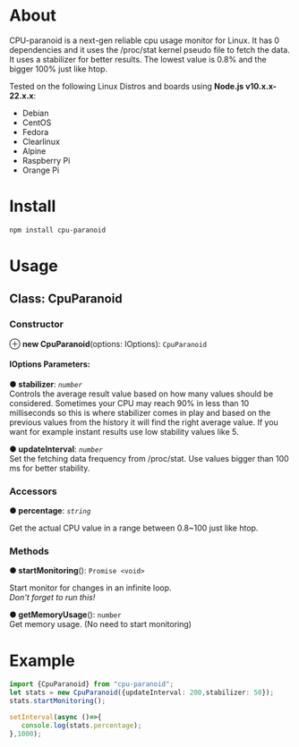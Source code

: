 # About
CPU-paranoid is a next-gen reliable cpu usage monitor for Linux. It has 0 dependencies and it uses 
the /proc/stat kernel pseudo file to fetch the data. It uses a stabilizer for better results. 
The lowest value is 0.8% and the bigger 100% just like htop.

Tested on the following Linux Distros and boards using **Node.js v10.x.x-22.x.x**:
- Debian
- CentOS
- Fedora
- Clearlinux
- Alpine
- Raspberry Pi
- Orange Pi

# Install
```bash
npm install cpu-paranoid
```

# Usage

## Class: CpuParanoid

### Constructor
⊕ **new CpuParanoid**(options: IOptions): `CpuParanoid`

#### IOptions Parameters:

**● stabilizer**: *`number`*  
Controls the average result value based on how many values should be considered. Sometimes your CPU may reach 90% in less 
than 10 milliseconds so this is where stabilizer comes in play and based on the previous values from the history it will 
find the right average value. If you want for example instant results use low stability values like 5.

**● updateInterval**: *`number`*  
Set the fetching data frequency from /proc/stat. Use values bigger than 100 ms for better stability.


### Accessors

**● percentage**: *`string`*  

Get the actual CPU value in a range between 0.8~100 just like htop.


### Methods

**● startMonitoring**(): `Promise <void>`    

Start monitor for changes in an infinite loop.  
*Don't forget to run this!*

**● getMemoryUsage**(): `number`    
Get memory usage. (No need to start monitoring)

# Example
```typescript
import {CpuParanoid} from "cpu-paranoid";
let stats = new CpuParanoid({updateInterval: 200,stabilizer: 50});
stats.startMonitoring();

setInterval(async ()=>{
   console.log(stats.percentage);
},1000);
```
